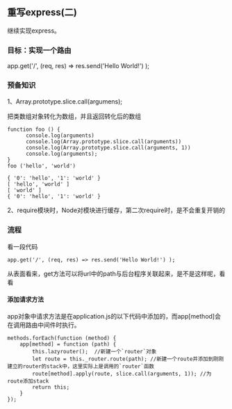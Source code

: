 ## 重写express\(二\)

继续实现express。

### 目标：实现一个路由

app.get\('/', \(req, res\) =&gt; res.send\('Hello World!'\) \);

### 预备知识

1、Array.prototype.slice.call\(argumens\);

把类数组对象转化为数组，并且返回转化后的数组

```
function foo () {
      console.log(arguments)
      console.log(Array.prototype.slice.call(arguments))
      console.log(Array.prototype.slice.call(arguments, 1))
      console.log(arguments);
}
foo ('hello', 'world')

{ '0': 'hello', '1': 'world' }
[ 'hello', 'world' ]
[ 'world' ]
{ '0': 'hello', '1': 'world' }
```

2、require模块时，Node对模块进行缓存，第二次require时，是不会重复开销的

### 流程

看一段代码

```
app.get('/', (req, res) => res.send('Hello World!') );
```

从表面看来，get方法可以将url中的path与后台程序关联起来，是不是这样呢，看看

#### 添加请求方法

app对象中请求方法是在application.js的以下代码中添加的，而app\[method\]会在调用路由中间件时执行。

    methods.forEach(function (method) {
        app[method] = function (path) {
            this.lazyrouter();  //新建一个`router`对象
            let route = this._router.route(path); //新建一个route并添加到刚刚建立的router的stack中，这里实际上是调用的`router`函数
            route[method].apply(route, slice.call(arguments, 1)); //为route添加stack
            return this;
        }
    });



